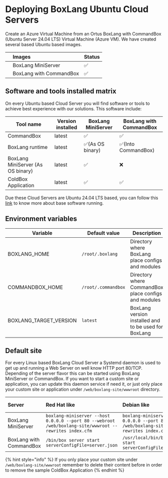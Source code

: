 # Deploying BoxLang Ubuntu Cloud Servers

Create an Azure Virtual Machine from an Ortus BoxLang with CommandBox \(Ubuntu Server 24.04 LTS\) Virtual Machine \(Azure VM\).  We have created several based Ubuntu based images.

|  | Images | Status |
| :--- | :--- | :--- |
|  | BoxLang MiniServer | :white_check_mark: |
|  | BoxLang with CommandBox | :white_check_mark: |

## Software and tools installed matrix

On every Ubuntu based Cloud Server you will find software or tools to achieve best experience with our solutions. This software include:

|**Tool name**|**Version installed**|**BoxLang MiniServer**|**BoxLang with CommandBox**|
|-------------|---------------------|------------------------------|---------------------------|
|CommandBox   |latest| :white_check_mark:           | :white_check_mark:        |
|BoxLang runtime|latest|:white_check_mark:(As OS binary)|:white_check_mark:(Into CommandBox)|
|BoxLang MiniServer (As OS binary)|latest|:white_check_mark:|:x:|
|ColdBox Application|latest|:white_check_mark:|:white_check_mark:|

Due these Cloud Servers are Ubuntu 24.04 LTS based, you can follow this [link](https://azuremarketplace.microsoft.com/en-us/marketplace/apps/canonical.ubuntu-24_04-lts?tab=overview) to know more about base software running.

## Environment variables

|**Variable**|**Default value**|**Description**|
|-------------|-----------------|--------------|
|BOXLANG_HOME|`/root/.boxlang`|Directory where BoxLang place configs and modules|
|COMMANDBOX_HOME|`/root/.commandbox`|Directory where CommandBox place configs and modules|
|BOXLANG_TARGET_VERSION|`latest`|BoxLang version installed and to be used for BoxLang|

## Default site
For every Linux based BoxLang Cloud Server a Systemd daemon is used to get up and running a Web Server on well know HTTP port 80/TCP. Depending of the server flavor this can be started using BoxLang MiniServer or CommandBox. If you want to start a custom site or application, you can update this daemon service if need it, or just only place your custom site or application under `/web/boxlang-site/wwwroot` directory.

|Server|Red Hat like|Debian like|Daemon name|
|:-----|:-----------|:----------|:----------|
|BoxLang MiniServer|`boxlang-miniserver --host 0.0.0.0 --port 80 --webroot /web/boxlang-site/wwwroot --rewrites index.cfm`|`boxlang-miniserver --host 0.0.0.0 --port 80 --webroot /web/boxlang-site/wwwroot --rewrites index.cfm`|boxlang-miniserver|
|BoxLang with CommandBox|`/bin/box server start serverConfigFile=server.json`|`/usr/local/bin/box server start serverConfigFile=server.json`|coldbox-site|

{% hint style="info" %}
If you only place your custom site under `/web/boxlang-site/wwwroot` remember to delete their content before in order to remove the sample ColdBox Application
{% endhint %}
